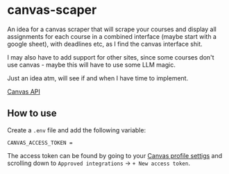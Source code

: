 # canvas-scaper
An idea for a canvas scraper that will scrape your courses and display all assignments for each course in a combined interface (maybe start with a google sheet), with deadlines etc, as I find the canvas interface shit.

I may also have to add support for other sites, since some courses don't use canvas - maybe this will have to use some LLM magic.

Just an idea atm, will see if and when I have time to implement.

[Canvas API](https://developerdocs.instructure.com/services/canvas)

## How to use
Create a `.env` file and add the following variable:
```
CANVAS_ACCESS_TOKEN =
```
The access token can be found by going to your [Canvas profile settigs](https://canvas.education.lu.se/profile/settings) and scrolling down to `Approved integrations` -> `+ New access token`.

